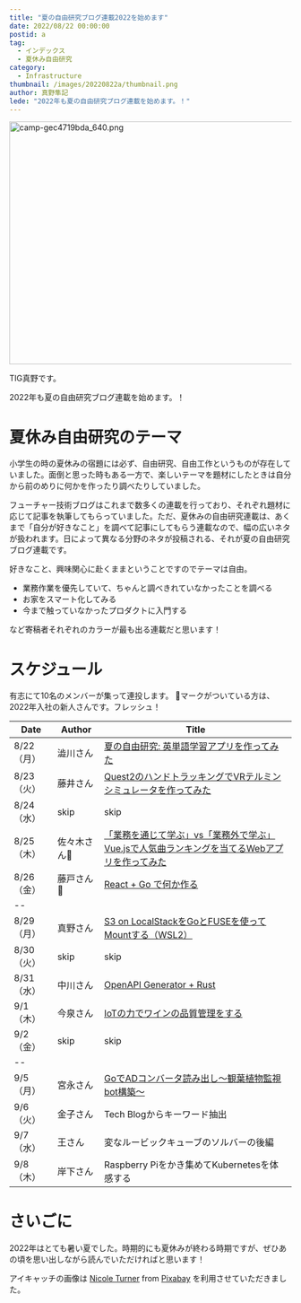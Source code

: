 ```yaml
---
title: "夏の自由研究ブログ連載2022を始めます"
date: 2022/08/22 00:00:00
postid: a
tag:
  - インデックス
  - 夏休み自由研究
category:
  - Infrastructure
thumbnail: /images/20220822a/thumbnail.png
author: 真野隼記
lede: "2022年も夏の自由研究ブログ連載を始めます。！"
---
```

<img src="/images/20220822a/camp-gec4719bda_640.png" alt="camp-gec4719bda_640.png" width="640" height="433" loading="lazy">

TIG真野です。

2022年も夏の自由研究ブログ連載を始めます。！

# 夏休み自由研究のテーマ

小学生の時の夏休みの宿題には必ず、自由研究、自由工作というものが存在していました。面倒と思った時もある一方で、楽しいテーマを題材にしたときは自分から前のめりに何かを作ったり調べたりしていました。

フューチャー技術ブログはこれまで数多くの連載を行っており、それぞれ題材に応じて記事を執筆してもらっていました。ただ、夏休みの自由研究連載は、あくまで「自分が好きなこと」を調べて記事にしてもらう連載なので、幅の広いネタが扱われます。日によって異なる分野のネタが投稿される、それが夏の自由研究ブログ連載です。

好きなこと、興味関心に赴くままということですのでテーマは自由。

* 業務作業を優先していて、ちゃんと調べきれていなかったことを調べる
* お家をスマート化してみる
* 今まで触っていなかったプロダクトに入門する

など寄稿者それぞれのカラーが最も出る連載だと思います！


# スケジュール

有志にて10名のメンバーが集って連投します。
🔰マークがついている方は、2022年入社の新人さんです。フレッシュ！


| Date       | Author      | Title                                                          |
|------------|-------------|----------------------------------------------------------------|
| 8/22（月） | 澁川さん    | [夏の自由研究: 英単語学習アプリを作ってみた](/articles/20220822b/) |
|  8/23（火）| 藤井さん    | [Quest2のハンドトラッキングでVRテルミンシミュレータを作ってみた](/articles/20220823a/) |
| 8/24（水） | skip        | skip                                                           |
| 8/25（木） | 佐々木さん🔰 | [「業務を通じて学ぶ」vs「業務外で学ぶ」Vue.jsで人気曲ランキングを当てるWebアプリを作ってみた](/articles/20220825a/)                                                           |
| 8/26（金） | 藤戸さん🔰   | [React + Go で何か作る](/articles/20220826a/)  |
| --         |             |                                                                |
| 8/29（月） | 真野さん    | [S3 on LocalStackをGoとFUSEを使ってMountする（WSL2）](/articles/20220829a/)                                              |
| 8/30（火） | skip        | skip                                    |
| 8/31（水） | 中川さん    | [OpenAPI Generator + Rust](/articles/20220831a/)                                       |
| 9/1（木）  | 今泉さん    | [IoTの力でワインの品質管理をする](/articles/20220901a/)                                |
| 9/2（金）  | skip      | skip                         |
| --         |             |                                                                |
| 9/5（月）  | 宮永さん    | [GoでADコンバータ読み出し～観葉植物監視bot構築～]()                        |
| 9/6（火） | 金子さん    | Tech Blogからキーワード抽出                                    |
| 9/7（水）  | 王さん      | 変なルービックキューブのソルバーの後編                         |
| 9/8（木） | 岸下さん | Raspberry Piをかき集めてKubernetesを体感する |

# さいごに

2022年はとても暑い夏でした。時期的にも夏休みが終わる時期ですが、ぜひあの頃を思い出しながら読んでいただければと思います！


アイキャッチの画像は <a href="https://pixabay.com/users/bowl_of_nicole-1260429/?utm_source=link-attribution&amp;utm_medium=referral&amp;utm_campaign=image&amp;utm_content=4363073">Nicole Turner</a> from <a href="https://pixabay.com//?utm_source=link-attribution&amp;utm_medium=referral&amp;utm_campaign=image&amp;utm_content=4363073">Pixabay</a> を利用させていただきました。


